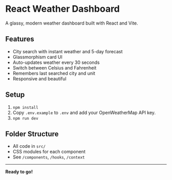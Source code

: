 # React Weather Dashboard

A glassy, modern weather dashboard built with React and Vite.

## Features

- City search with instant weather and 5-day forecast
- Glassmorphism card UI
- Auto-updates weather every 30 seconds
- Switch between Celsius and Fahrenheit
- Remembers last searched city and unit
- Responsive and beautiful

## Setup

1. `npm install`
2. Copy `.env.example` to `.env` and add your OpenWeatherMap API key.
3. `npm run dev`

## Folder Structure

- All code in `src/`
- CSS modules for each component
- See `/components`, `/hooks`, `/context`

---

**Ready to go!**
